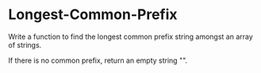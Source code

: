 # Longest-Common-Prefix

Write a function to find the longest common prefix string amongst an array of strings.

If there is no common prefix, return an empty string "".
